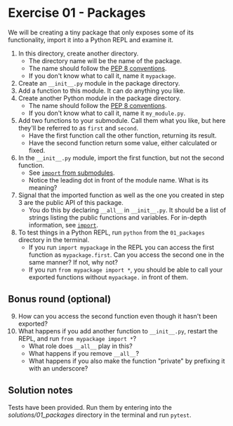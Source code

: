 # Exercise 01 - Packages

We will be creating a tiny package that only exposes some of its functionality, import it into a Python REPL and examine it.

1. In this directory, create another directory.
    * The directory name will be the name of the package.
    * The name should follow the [PEP 8 conventions](https://peps.python.org/pep-0008/#package-and-module-names).
    * If you don't know what to call it, name it `mypackage`.
2. Create an `__init__.py` module in the package directory.
3. Add a function to this module. It can do anything you like.
4. Create another Python module in the package directory.
    * The name should follow the [PEP 8 conventions](https://peps.python.org/pep-0008/#package-and-module-names).
    * If you don't know what to call it, name it `my_module.py`. 
5. Add two functions to your submodule. Call them what you like, but here they'll be referred to as `first` and `second`.
    * Have the first function call the other function, returning its result.
    * Have the second function return some value, either calculated or fixed.
6. In the `__init__.py` module, import the first function, but not the second function.
    * See [`import` from submodules](https://docs.python.org/3.9/reference/import.html#submodules).
    * Notice the leading dot in front of the module name. What is its meaning?
7. Signal that the imported function as well as the one you created in step 3 are the public API of this package.
    * You do this by declaring `__all__` in `__init__.py`. It should be a list of strings listing the public functions and variables. For in-depth information, see [`import`](https://docs.python.org/3/reference/simple_stmts.html#the-import-statement).
8. To test things in a Python REPL, run `python` from the `01_packages` directory in the terminal.
    * If you run `import mypackage` in the REPL you can access the first function as `mypackage.first`. Can you access the second one in the same manner? If not, why not?
    * If you run `from mypackage import *`, you should be able to call your exported functions without `mypackage.` in front of them.

## Bonus round (optional)

9. How can you access the second function even though it hasn't been exported?
10. What happens if you add another function to `__init__.py`, restart the REPL, and run `from mypackage import *`?
    * What role does `__all__` play in this?
    * What happens if you remove `__all__`?
    * What happens if you also make the function "private" by prefixing it with an underscore?


## Solution notes

Tests have been provided. Run them by entering into the _solutions/01_packages_ directory in the terminal and run `pytest`.
